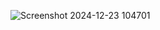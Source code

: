 ![Screenshot 2024-12-23 104701](https://github.com/user-attachments/assets/70e0a891-8ac8-4008-873c-e6caa0df2a7e)
